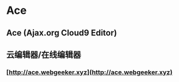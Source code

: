 # Ace

## Ace (Ajax.org Cloud9 Editor)

## 云编辑器/在线编辑器

### [http://ace.webgeeker.xyz](http://ace.webgeeker.xyz)
